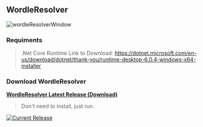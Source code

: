 ## WordleResolver

![wordleResolverWindow](https://user-images.githubusercontent.com/18382186/164861439-d7ba0e72-ebb3-4ddb-a67c-50adb99c3892.png)

### Requiments
> .Net Core Runtime
> Link to Download: https://dotnet.microsoft.com/en-us/download/dotnet/thank-you/runtime-desktop-6.0.4-windows-x64-installer

### Download WordleResolver  
[**WordleResolver Latest Release (Download)**](https://github.com/brunobsc/WordleResolverCSharp/releases)
> Don't need to install, just run.


[![Current Release](https://img.shields.io/github/v/release/brunobsc/WordleResolverCSharp)](https://github.com/brunobsc/WordleResolverCSharp/releases)  
